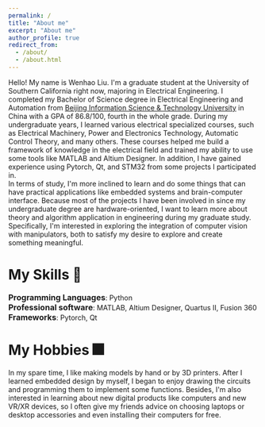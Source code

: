 ```yaml
---
permalink: /
title: "About me"
excerpt: "About me"
author_profile: true
redirect_from: 
  - /about/
  - /about.html
---
```


Hello! My name is Wenhao Liu. I'm a graduate student at the University of Southern California right now, majoring in Electrical Engineering. I completed my Bachelor of Science degree in Electrical Engineering and Automation from [Beijing Information Science & Technology University](https://www.bistu.edu.cn/) in China with a GPA of 86.8/100, fourth in the whole grade. During my undergraduate years, I learned various electrical specialized courses, such as Electrical Machinery, Power and Electronics Technology, Automatic Control Theory, and many others. These courses helped me build a framework of knowledge in the electrical field and trained my ability to use some tools like MATLAB and Altium Designer. In addition, I have gained experience using Pytorch, Qt, and STM32 from some projects I participated in. 
<br>In terms of study, I'm more inclined to learn and do some things that can have practical applications like embedded systems and brain-computer interface. Because most of the projects I have been involved in since my undergraduate degree are hardware-oriented, I want to learn more about theory and algorithm application in engineering during my graduate study. Specifically, I'm interested in exploring the integration of computer vision with manipulators, both to satisfy my desire to explore and create something meaningful.

My Skills 🧮
======
<span style="font-size: 16px; font-weight: bold;">Programming Languages</span>: Python<br>
<span style="font-size: 16px; font-weight: bold;">Professional software</span>: MATLAB, Altium Designer, Quartus II, Fusion 360<br>
<span style="font-size: 16px; font-weight: bold;">Frameworks</span>: Pytorch, Qt<br>
<!--<span style="font-size: 16px; font-weight: bold;">Experimental instrument operation</span>: oscilloscope, digital power<br>-->

My Hobbies 🎆
======
In my spare time, I like making models by hand or by 3D printers. After I learned embedded design by myself, I began to enjoy drawing the circuits and programming them to implement some functions. Besides, I'm also interested in learning about new digital products like computers and new VR/XR devices, so I often give my friends advice on choosing laptops or desktop accessories and even installing their computers for free. 

